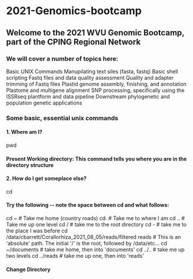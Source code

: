 # 2021-Genomics-bootcamp

## Welcome to the 2021 WVU Genomic Bootcamp, part of the CPING Regional Network

### We will cover a number of topics here:
  Basic UNIX Commands
  Manupilating text siles (fasta, fastq)
  Basic shell scripting
  Fastq files and data quality assessment
  Quality and adapter trimming of Fastq files
  Plastid genome assembly, finishing, and annotation
  Plastome and multigene alignment
  SNP processing, specifically using the ISSRseq plantform and data pipeline
  Downstream phylogenetic and population genetic applications

### Some basic, essential unix commands
#### 1. Where am I?
   pwd
   #### Present Working directory: This command tells you where you are in the directory structure
   
#### 2. How do I get someplace else?
   cd
   
   #### Try the following -- note the space between cd and what follows:
   cd ~     # Take me home (country roads)
   cd.      # Take me to where I am
   cd ..    # Take me up one level
   cd /     # take me to the root directory
   cd -     # take me to the place I was before
   cd /data/cbarrett/Corallorhiza_2021_08_05/reads/filtered reads    # This is an 'absolute' path. The initial '/' is the root, followed by /data/etc...
   cd ~/documents   # take me home, then into 'documents'
   cd ../.. # take me up two levels
   cd ../reads   # take me up one, then into 'reads'
   #### Change Directory
  
